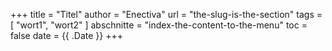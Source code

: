 +++
title = "Titel"
author = "Enectiva"
url = "the-slug-is-the-section"
tags = [
    "wort1",
    "wort2"
]
abschnitte = "index-the-content-to-the-menu"
toc = false
date = {{ .Date }}
+++
